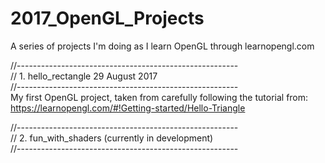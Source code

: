 # 2017_OpenGL_Projects
A series of projects I'm doing as I learn OpenGL through learnopengl.com

//-------------------------------------------------------   
//  1. hello_rectangle 29 August 2017   
//-------------------------------------------------------   
    My first OpenGL project, taken from carefully following the tutorial from:  
    https://learnopengl.com/#!Getting-started/Hello-Triangle    
    
//-------------------------------------------------------   
//  2. fun_with_shaders (currently in development)  
//-------------------------------------------------------   
